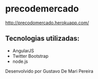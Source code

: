 # precodemercado
http://precodomercado.herokuapp.com/

## Tecnologias utilizadas:
* AngularJS
* Twitter Bootstrap
* node.js

Desenvolvido por Gustavo De Mari Pereira


